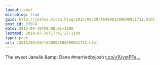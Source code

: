```yaml
---
layout: post
microblog: true
guid: http://joshua.micro.blog/2015/09/29/t648982588690931712.html
post_id: 37074
date: 2015-09-30T09:08:01+1100
lastmod: 2019-07-30T17:41:27+1100
type: post
url: /2015/09/29/t648982588690931712.html
---
```

The sweet Janelle &amp;amp; Dane #marriedbyjosh [t.co/v1UvstPFa...](http://t.co/v1UvstPFa3)
